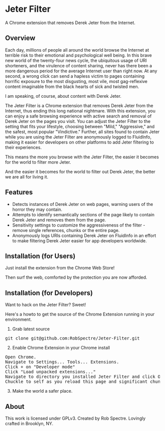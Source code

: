 Jeter Filter
================================
A Chrome extension that removes Derek Jeter from the Internet.


Overview
--------------------------
Each day, millions of people all around the world browse the Internet at terrible risk to their emotional and psychological well being.  In this
brave new world of the twenty-four news cycle, the ubiquitous usage of URI shorteners, and the virulence of content sharing, never has there been
a more dangerous period for the average Internet user than right now.  At any second, a wrong click can send a hapless victim to pages containing horrific
exposure to the most disgusting, most vile, most gag-reflexive content imaginable from the black hearts of sick and twisted men.

I am speaking, of course, about content with Derek Jeter.

The Jeter Filter is a Chrome extension that removes Derek Jeter from the Internet, thus ending this long national nightmare.  With this extension,
you can enjoy a safe browsing experience with active search and removal of Derek Jeter on the pages you visit.  You can adjust the Jeter Filter to
the setting that fits your lifestyle, choosing between "Mild," "Aggressive," and the safest, most popular "Vindictive."  Further, all sites found to
contain Jeter while you are using the Jeter Filter are anonymously logged to FluidInfo, making it easier for developers on other platforms to add 
Jeter filtering to their experiences.

This means the more you browse with the Jeter Filter, the easier it becomes for the world to filter more Jeter.

And the easier it becomes for the world to filter out Derek Jeter, the better we are all for living it.  


Features
--------------------------

* Detects instances of Derek Jeter on web pages, warning users of the horror they may contain.
* Attempts to identify semantically sections of the page likely to contain Derek Jeter and removes them from the page.
* Sensitivity settings to customize the aggressiveness of the filter - remove single references, chunks or the entire page.
* Anonymously logs URIs containing Derek Jeter on FluidInfo in an effort to make filtering Derek Jeter easier for app developers worldwide.


Installation (for Users)
--------------------------

Just install the extension from the Chrome Web Store!

Then surf the web, comforted by the protection you are now afforded.


Installation (for Developers)
-------------------------
Want to hack on the Jeter Filter?  Sweet!

Here's a howto to get the source of the Chrome Extension running in your environment.

1) Grab latest source
<pre>
git clone git@github.com:RobSpectre/Jeter-Filter.git
</pre>

2) Enable Chrome Extension in your Chrome install
<pre>
Open Chrome.
Navigate to Settings... Tools... Extensions.
Click + on "Developer mode"
Click "Load unpacked extensions..."
Navigate to directory you installed Jeter Filter and click Open.
Chuckle to self as you reload this page and significant chunks of it suddenly disappear.
</pre>

3) Make the world a safer place.


About
-------------------------
This work is licensed under GPLv3.  Created by Rob Spectre.  Lovingly crafted in Brooklyn, NY.
